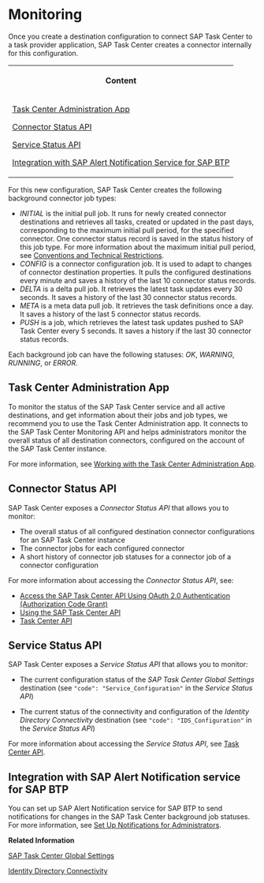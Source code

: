 <!-- loio9b30be76f14f48c5a72dd7ed7e9babe0 -->

# Monitoring

Once you create a destination configuration to connect SAP Task Center to a task provider application, SAP Task Center creates a connector internally for this configuration.


<table>
<tr>
<th valign="top">

Content



</th>
</tr>
<tr>
<td valign="top">

[Task Center Administration App](monitoring-9b30be7.md#loio9b30be76f14f48c5a72dd7ed7e9babe0__section_AdminApp)

[Connector Status API](monitoring-9b30be7.md#loio9b30be76f14f48c5a72dd7ed7e9babe0__section_ConnectorStatusAPI)

[Service Status API](monitoring-9b30be7.md#loio9b30be76f14f48c5a72dd7ed7e9babe0__section_ServiceStatusAPI)

[Integration with SAP Alert Notification Service for SAP BTP](monitoring-9b30be7.md#loio9b30be76f14f48c5a72dd7ed7e9babe0__section_IntegrationWithAlert)



</td>
</tr>
</table>



For this new configuration, SAP Task Center creates the following background connector job types:

-   *INITIAL* is the initial pull job. It runs for newly created connector destinations and retrieves all tasks, created or updated in the past days, corresponding to the maximum initial pull period, for the specified connector. One connector status record is saved in the status history of this job type. For more information about the maximum initial pull period, see [Conventions and Technical Restrictions](../10-what-is/conventions-and-technical-restrictions-f0f13bf.md).
-   *CONFIG* is a connector configuration job. It is used to adapt to changes of connector destination properties. It pulls the configured destinations every minute and saves a history of the last 10 connector status records.
-   *DELTA* is a delta pull job. It retrieves the latest task updates every 30 seconds. It saves a history of the last 30 connector status records.
-   *META* is a meta data pull job. It retrieves the task definitions once a day. It saves a history of the last 5 connector status records.
-   *PUSH* is a job, which retrieves the latest task updates pushed to SAP Task Center every 5 seconds. It saves a history if the last 30 connector status records.

Each background job can have the following statuses: *OK*, *WARNING*, *RUNNING*, or *ERROR*.



<a name="loio9b30be76f14f48c5a72dd7ed7e9babe0__section_AdminApp"/>

## Task Center Administration App

To monitor the status of the SAP Task Center service and all active destinations, and get information about their jobs and job types, we recommend you to use the Task Center Administration app. It connects to the SAP Task Center Monitoring API and helps administrators monitor the overall status of all destination connectors, configured on the account of the SAP Task Center instance.

For more information, see [Working with the Task Center Administration App](working-with-the-task-center-administration-app-3a1598c.md).



<a name="loio9b30be76f14f48c5a72dd7ed7e9babe0__section_ConnectorStatusAPI"/>

## Connector Status API

SAP Task Center exposes a *Connector Status API* that allows you to monitor:

-   The overall status of all configured destination connector configurations for an SAP Task Center instance
-   The connector jobs for each configured connector
-   A short history of connector job statuses for a connector job of a connector configuration

For more information about accessing the *Connector Status API*, see:

-   [Access the SAP Task Center API Using OAuth 2.0 Authentication \(Authorization Code Grant\)](../50-development/access-the-sap-task-center-api-using-oauth-2-0-authentication-authorization-code-grant-29928a7.md)
-   [Using the SAP Task Center API](../50-development/using-the-sap-task-center-api-b66e0cd.md)
-   [Task Center API](https://api.sap.com/package/SAPTaskCenter/rest)



<a name="loio9b30be76f14f48c5a72dd7ed7e9babe0__section_ServiceStatusAPI"/>

## Service Status API

SAP Task Center exposes a *Service Status API* that allows you to monitor:

-   The current configuration status of the *SAP Task Center Global Settings* destination \(see `"code": "Service_Configuration"` in the *Service Status API*\)

-   The current status of the connectivity and configuration of the *Identity Directory Connectivity* destination \(see `"code": "IDS_Configuration"` in the *Service Status API*\)


For more information about accessing the *Service Status API*, see [Task Center API](https://api.sap.com/package/SAPTaskCenter/rest).



<a name="loio9b30be76f14f48c5a72dd7ed7e9babe0__section_IntegrationWithAlert"/>

## Integration with SAP Alert Notification service for SAP BTP

You can set up SAP Alert Notification service for SAP BTP to send notifications for changes in the SAP Task Center background job statuses. For more information, see [Set Up Notifications for Administrators](set-up-notifications-for-administrators-2c1997b.md).

**Related Information**  


[SAP Task Center Global Settings](sap-task-center-global-settings-99e5302.md "Configure the Task_Center_global_settings destination, to set the properties valid for all destinations.")

[Identity Directory Connectivity](identity-directory-connectivity-3dcfba9.md "Configure the Identity_Authentication_Connectivity_IDS destination to connect to the identity directory of Identity Authentication and retrieve the required information about the end users.")

